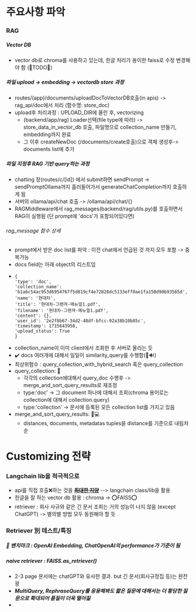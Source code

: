 # 주요사항 파악

### RAG

##### Vector DB

- vector db로 chroma를 사용하고 있는데, 한글 처리가 용이한 faiss로 수정 변경해야 함 (📌TODO📌)

##### 파일 upload -> embedding -> vectordb store 과정

- routes/(app)/documents/uploadDocToVectorDB호출(in apis) -> rag_api/doc에서 처리 (함수명: store_doc)
- upload후 처리과정 : UPLOAD_DIR에 올린 후, vectorizing
  - (backend/app/rag) Loader선택(file type에 따라) -> store_data_in_vector_db 호출, 파일명으로 collection_name 만들기, embedding까지 완료
  - 그 이후 createNewDoc (/documents/create호출)으로 객체 생성후-> documents list에 추가

##### 파일 지정후 RAG 기반 query하는 과정

- chatting 창(routes/c/[id]) 에서 submit하면 sendPrompt -> sendPromptOllama까지 흘러들어가서 generateChatCompletion까지 호출하게 됨
- 서버의 ollama/api/chat 호출 -> /ollama/api/chat/{}
- RAGMiddleware에서 rag_messages(backend/rag/utils.py)를 호출하면서 RAG이 실행됨 (단 prompt에 'docs'가 포함되어있다면)

###### rag_message 함수 상세

- prompt에서 받은 doc list를 파악 : 이전 chat에서 언급된 것 까지 모두 포함 -> 중복가능
- docs field는 아래 object의 리스트임
- ```
  {
  'type': 'doc',
  'collection_name': 'b1a6c54ac953d6954767f5d819cf4e72828dc5133eff0ae1fa150d90b93565d',
  'name': '현대차',
  'title': '현대차-그랜져-메뉴얼1.pdf',
  'filename': '현대차-그랜져-메뉴얼1.pdf',
  'content': {},
  'user_id': '2e2f8b67-34d2-48df-bfcc-92a38b10b85c',
  'timestamp': 1715643958,
  'upload_status': True
  }
  ```
- collection_name이 이미 client에서 조회한 후 서버로 올리는 듯
- ✔️ docs 여러개에 대해서 일일이 similarity_query를 수행함(🔔🔊)
- 최상위함수 : query_collection_with_hybrid_search 혹은 query_collection
- query_collection: 📖
  - 각각의 collection에대해서 query_doc 수행후 -> merge_and_sort_query_results로 재조정
  - type:'doc' -> 그 document 하나에 대해서 조회(chroma 용어로는 collection에 대해서 collection.query)
  - type:'collection' -> 문서에 등록된 모든 collection list를 가지고 있음
- merge_and_sort_query_results: 📓💻
  - distances, documents, metadatas tuples을 distance를 기준으로 내림차순

# Customizing 전략

### Langchain lib을 적극적으로

- api를 직접 호출❌하는 것을 ~~[**최대한 지양**]()~~ --> langchain class/lib을 활용
- 한글을 잘 하는 vector db 활용 : chroma -> ⭕️FAISS⭕️
- retriever : 회사 사규와 같은 긴 문서 조회는 거의 성능이 나지 않음 (except ChatGPT) -> 별의별 방법 모두 동원해야 할 듯

### Retriever 別 테스트/특징

##### 📌 벤치마크 : OpenAI Embedding, ChatOpenAI의 performance가 기준이 됨

##### naive retriever : FAISS.as_retriever()

- 2-3 page 문서에는 chatGPT와 유사한 결과. but 긴 문서(회사규정집 등)는 완전 꽝
- **_MultiQuery, RephraseQuery를 응용해봐도 짧은 질문에 대해서는 더 황당한 질문으로 확대되어 품질이 더욱 떨어짊_**
-
